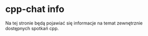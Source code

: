 # cpp-chat info

Na tej stronie będą pojawiać się informacje na temat zewnętrznie dostępnych spotkań cpp.
